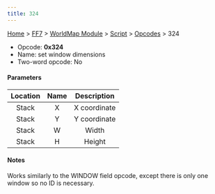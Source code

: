 ```yaml
---
title: 324
---
```


[Home](../../../../Main_Page.md) > [FF7](../../../../FF7.md) > [WorldMap Module](../../../WorldMap_Module.md) > [Script](../../Script.md) > [Opcodes](../Opcodes.md) > 324

-   Opcode: **0x324**
-   Name: set window dimensions
-   Two-word opcode: No

#### Parameters

| Location | Name | Description  |
|:--------:|:----:|:------------:|
|  Stack   |  X   | X coordinate |
|  Stack   |  Y   | Y coordinate |
|  Stack   |  W   |    Width     |
|  Stack   |  H   |    Height    |

#### Notes

Works similarly to the WINDOW field opcode, except there is only one window so no ID is necessary.
